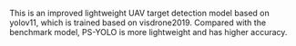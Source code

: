 This is an improved lightweight UAV target detection model based on yolov11, which is trained based on visdrone2019. Compared with the benchmark model, PS-YOLO is more lightweight and has higher accuracy.
